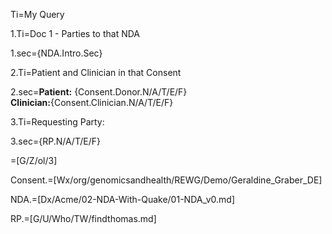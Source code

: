 Ti=My Query

1.Ti=Doc 1  - Parties to that NDA

1.sec={NDA.Intro.Sec}

2.Ti=Patient and Clinician in that Consent

2.sec=<b>Patient:</b> {Consent.Donor.N/A/T/E/F} <br><b>Clinician:</b>{Consent.Clinician.N/A/T/E/F}

3.Ti=Requesting Party:

3.sec={RP.N/A/T/E/F}

=[G/Z/ol/3]


Consent.=[Wx/org/genomicsandhealth/REWG/Demo/Geraldine_Graber_DE]

NDA.=[Dx/Acme/02-NDA-With-Quake/01-NDA_v0.md]  

RP.=[G/U/Who/TW/findthomas.md]
